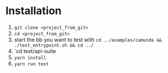 # Installation

1. `git clone <project_from_git>`
2. `cd <project_from_git>`
3. start the bb you want to test with
   `cd ../examples/camunda && ./test_entrypoint.sh && cd ../`
4. `cd test/api-suite
5. `yarn install`
6. `yarn run test`
